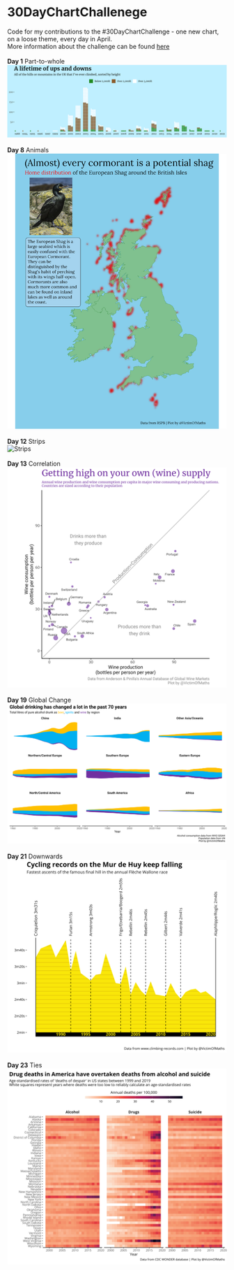 # 30DayChartChallenege
Code for my contributions to the #30DayChartChallenge - one new chart, on a loose theme, every day in April. <br>More information about the challenge can be found [here](https://github.com/Z3tt/30DayChartChallenge_Collection2021)
<br><br>
**Day 1** Part-to-whole<br>
![Mountains](https://github.com/VictimOfMaths/30DayChartChallenege/blob/main/1Mountains.png)<br><br>
**Day 8** Animals<br>
![Animals](https://github.com/VictimOfMaths/30DayChartChallenege/blob/main/8Animals.png)<br><br>
**Day 12** Strips<br>
![Strips](https://github.com/VictimOfMaths/30DayChartChallenege/blob/main/12Strips.png)<br><br>
**Day 13** Correlation<br>
![Correlation](https://github.com/VictimOfMaths/30DayChartChallenege/blob/main/13Correlation.png)<br><br>
**Day 19** Global Change<br>
![Global Change](https://github.com/VictimOfMaths/30DayChartChallenege/blob/main/19GlobalChange.png)<br><br>
**Day 21** Downwards<br>
![Downwards](https://github.com/VictimOfMaths/30DayChartChallenege/blob/main/21Downwards.png)<br><br>
**Day 23** Ties<br>
![Tiles](https://github.com/VictimOfMaths/30DayChartChallenege/blob/main/23Tiles.png)<br><br>
